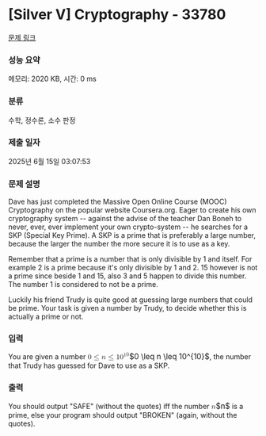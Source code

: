 # [Silver V] Cryptography - 33780 

[문제 링크](https://www.acmicpc.net/problem/33780) 

### 성능 요약

메모리: 2020 KB, 시간: 0 ms

### 분류

수학, 정수론, 소수 판정

### 제출 일자

2025년 6월 15일 03:07:53

### 문제 설명

<p>Dave has just completed the Massive Open Online Course (MOOC) Cryptography on the popular website Coursera.org. Eager to create his own cryptography system -- against the advise of the teacher Dan Boneh to never, ever, ever implement your own crypto-system -- he searches for a SKP (Special Key Prime). A SKP is a prime that is preferably a large number, because the larger the number the more secure it is to use as a key.</p>

<p>Remember that a prime is a number that is only divisible by 1 and itself. For example 2 is a prime because it's only divisible by 1 and 2. 15 however is not a prime since beside 1 and 15, also 3 and 5 happen to divide this number. The number 1 is considered to not be a prime.</p>

<p>Luckily his friend Trudy is quite good at guessing large numbers that could be prime. Your task is given a number by Trudy, to decide whether this is actually a prime or not.</p>

### 입력 

 <p>You are given a number <mjx-container class="MathJax" jax="CHTML" style="font-size: 109%; position: relative;"><mjx-math class="MJX-TEX" aria-hidden="true"><mjx-mn class="mjx-n"><mjx-c class="mjx-c30"></mjx-c></mjx-mn><mjx-mo class="mjx-n" space="4"><mjx-c class="mjx-c2264"></mjx-c></mjx-mo><mjx-mi class="mjx-i" space="4"><mjx-c class="mjx-c1D45B TEX-I"></mjx-c></mjx-mi><mjx-mo class="mjx-n" space="4"><mjx-c class="mjx-c2264"></mjx-c></mjx-mo><mjx-msup space="4"><mjx-mn class="mjx-n"><mjx-c class="mjx-c31"></mjx-c><mjx-c class="mjx-c30"></mjx-c></mjx-mn><mjx-script style="vertical-align: 0.393em;"><mjx-texatom size="s" texclass="ORD"><mjx-mn class="mjx-n"><mjx-c class="mjx-c31"></mjx-c><mjx-c class="mjx-c30"></mjx-c></mjx-mn></mjx-texatom></mjx-script></mjx-msup></mjx-math><mjx-assistive-mml unselectable="on" display="inline"><math xmlns="http://www.w3.org/1998/Math/MathML"><mn>0</mn><mo>≤</mo><mi>n</mi><mo>≤</mo><msup><mn>10</mn><mrow data-mjx-texclass="ORD"><mn>10</mn></mrow></msup></math></mjx-assistive-mml><span aria-hidden="true" class="no-mathjax mjx-copytext">$0 \leq n \leq 10^{10}$</span></mjx-container>, the number that Trudy has guessed for Dave to use as a SKP.</p>

### 출력 

 <p>You should output "SAFE" (without the quotes) iff the number <mjx-container class="MathJax" jax="CHTML" style="font-size: 109%; position: relative;"><mjx-math class="MJX-TEX" aria-hidden="true"><mjx-mi class="mjx-i"><mjx-c class="mjx-c1D45B TEX-I"></mjx-c></mjx-mi></mjx-math><mjx-assistive-mml unselectable="on" display="inline"><math xmlns="http://www.w3.org/1998/Math/MathML"><mi>n</mi></math></mjx-assistive-mml><span aria-hidden="true" class="no-mathjax mjx-copytext">$n$</span></mjx-container> is a prime, else your program should output "BROKEN" (again, without the quotes). </p>

